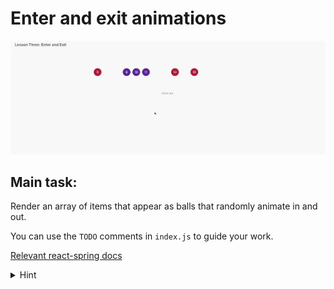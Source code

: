# Enter and exit animations

![example](./enter-exit.gif)

## Main task:

Render an array of items that appear as balls that randomly animate in and out.

You can use the `TODO` comments in `index.js` to guide your work.

[Relevant react-spring docs](https://www.react-spring.io/docs/hooks/use-transition)

<details>
  <summary>Hint</summary>

```jsx
<animated.div
  key={key}
  style={{
    ...props,
    backgroundColor: color,
    transform: `translateX(${100 + itemKey * 50}px) translateY(100px)`,
  }}
  className="ball"
>
  {itemKey}
</animated.div>
```

</details>
